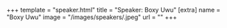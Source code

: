 +++
template = "speaker.html"
title = "Speaker: Boxy Uwu"
[extra]
  name = "Boxy Uwu"
  image = "/images/speakers/.jpeg"
  url = ""
+++
